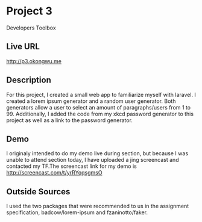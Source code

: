 # Project 3
Developers Toolbox

## Live URL
http://p3.okongwu.me

## Description
For this project, I created a small web app to familiarize myself with laravel. I created a lorem ipsum generator and a random user generator. Both generators allow a user to select an amount of paragraphs/users from 1 to 99. Additionally, I added the code from my xkcd password generator to this project as well as a link to the password generator.

## Demo
I originaly intended to do my demo live during section, but because I was unable to attend section today, I have uploaded a jing screencast and contacted my TF.The screencast link for my demo is http://screencast.com/t/yrRYqqsgmsO


## Outside Sources
I used the two packages that were recommended to us in the assignment specification, badcow/lorem-ipsum and fzaninotto/faker.

